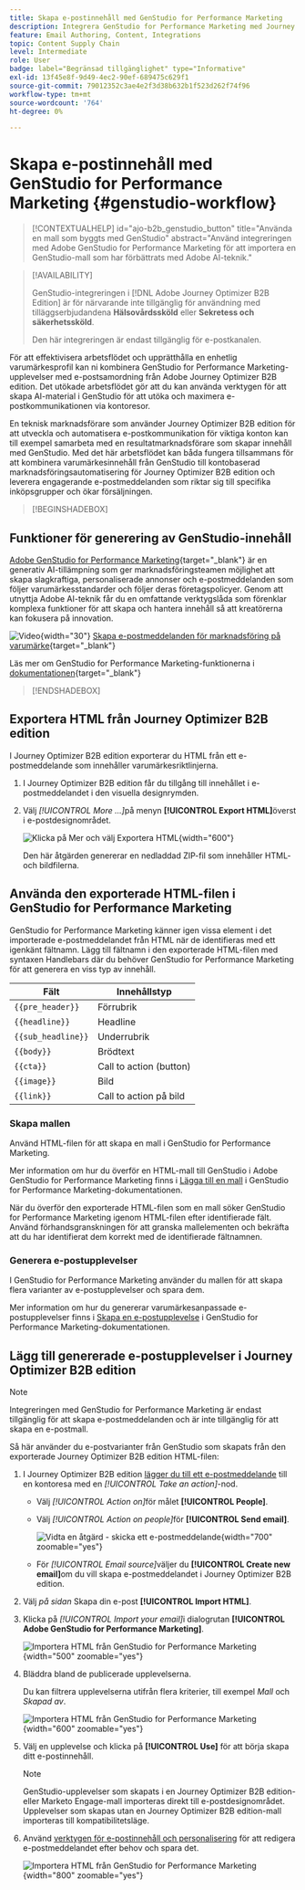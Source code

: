 ```yaml
---
title: Skapa e-postinnehåll med GenStudio for Performance Marketing
description: Integrera GenStudio for Performance Marketing med Journey Optimizer B2B edition - exportera HTML, skapa AI-baserade e-postupplevelser och importera varumärkesprofilerat innehåll.
feature: Email Authoring, Content, Integrations
topic: Content Supply Chain
level: Intermediate
role: User
badge: label="Begränsad tillgänglighet" type="Informative"
exl-id: 13f45e8f-9d49-4ec2-90ef-689475c629f1
source-git-commit: 79012352c3ae4e2f3d38b632b1f523d262f74f96
workflow-type: tm+mt
source-wordcount: '764'
ht-degree: 0%

---
```


# Skapa e-postinnehåll med GenStudio for Performance Marketing {#genstudio-workflow}

>[!CONTEXTUALHELP]
>id="ajo-b2b_genstudio_button"
>title="Använda en mall som byggts med GenStudio"
>abstract="Använd integreringen med Adobe GenStudio for Performance Marketing för att importera en GenStudio-mall som har förbättrats med Adobe AI-teknik."

>[!AVAILABILITY]
>
>GenStudio-integreringen i [!DNL Adobe Journey Optimizer B2B Edition] är för närvarande inte tillgänglig för användning med tilläggserbjudandena **Hälsovårdssköld** eller **Sekretess och säkerhetssköld**.
>
>Den här integreringen är endast tillgänglig för e-postkanalen.

För att effektivisera arbetsflödet och upprätthålla en enhetlig varumärkesprofil kan ni kombinera GenStudio for Performance Marketing-upplevelser med e-postsamordning från Adobe Journey Optimizer B2B edition. Det utökade arbetsflödet gör att du kan använda verktygen för att skapa AI-material i GenStudio för att utöka och maximera e-postkommunikationen via kontoresor.

En teknisk marknadsförare som använder Journey Optimizer B2B edition för att utveckla och automatisera e-postkommunikation för viktiga konton kan till exempel samarbeta med en resultatmarknadsförare som skapar innehåll med GenStudio. Med det här arbetsflödet kan båda fungera tillsammans för att kombinera varumärkesinnehåll från GenStudio till kontobaserad marknadsföringsautomatisering för Journey Optimizer B2B edition och leverera engagerande e-postmeddelanden som riktar sig till specifika inköpsgrupper och ökar försäljningen.

>[!BEGINSHADEBOX]

## Funktioner för generering av GenStudio-innehåll

[Adobe GenStudio for Performance Marketing](https://business.adobe.com/se/products/genstudio-for-performance-marketing.html){target="_blank"} är en generativ AI-tillämpning som ger marknadsföringsteamen möjlighet att skapa slagkraftiga, personaliserade annonser och e-postmeddelanden som följer varumärkesstandarder och följer deras företagspolicyer. Genom att utnyttja Adobe AI-teknik får du en omfattande verktygslåda som förenklar komplexa funktioner för att skapa och hantera innehåll så att kreatörerna kan fokusera på innovation.

![Video](../../assets/do-not-localize/icon-video.svg){width="30"} [Skapa e-postmeddelanden för marknadsföring på varumärke](https://experienceleague.adobe.com/sv/docs/genstudio-for-performance-marketing-learn/tutorials/creating-experiences/creating-on-brand-emails){target="_blank"}

Läs mer om GenStudio for Performance Marketing-funktionerna i [dokumentationen](https://experienceleague.adobe.com/sv/docs/genstudio-for-performance-marketing/user-guide/home){target="_blank"}

>[!ENDSHADEBOX]

## Exportera HTML från Journey Optimizer B2B edition

I Journey Optimizer B2B edition exporterar du HTML från ett e-postmeddelande som innehåller varumärkesriktlinjerna.

1. I Journey Optimizer B2B edition får du tillgång till innehållet i e-postmeddelandet i den visuella designrymden.

1. Välj _[!UICONTROL More ...]_&#x200B;på menyn **[!UICONTROL Export HTML]**&#x200B;överst i e-postdesignområdet.

   ![Klicka på Mer och välj Exportera HTML](./assets/email-export-html.png){width="600"}

   Den här åtgärden genererar en nedladdad ZIP-fil som innehåller HTML- och bildfilerna.

## Använda den exporterade HTML-filen i GenStudio for Performance Marketing

GenStudio for Performance Marketing känner igen vissa element i det importerade e-postmeddelandet från HTML när de identifieras med ett igenkänt fältnamn. Lägg till fältnamn i den exporterade HTML-filen med syntaxen Handlebars där du behöver GenStudio for Performance Marketing för att generera en viss typ av innehåll.

| Fält | Innehållstyp |
| ----------------- | ------------------------- |
| `{{pre_header}}` | Förrubrik |
| `{{headline}}` | Headline |
| `{{sub_headline}}` | Underrubrik |
| `{{body}}` | Brödtext |
| `{{cta}}` | Call to action (button) |
| `{{image}}` | Bild |
| `{{link}}` | Call to action på bild |

### Skapa mallen

Använd HTML-filen för att skapa en mall i GenStudio for Performance Marketing.

Mer information om hur du överför en HTML-mall till GenStudio i Adobe GenStudio for Performance Marketing finns i [Lägga till en mall](https://experienceleague.adobe.com/sv/docs/genstudio-for-performance-marketing/user-guide/content/templates/use-templates#add-a-template) i GenStudio for Performance Marketing-dokumentationen.

När du överför den exporterade HTML-filen som en mall söker GenStudio for Performance Marketing igenom HTML-filen efter identifierade fält. Använd förhandsgranskningen för att granska mallelementen och bekräfta att du har identifierat dem korrekt med de identifierade fältnamnen.

### Generera e-postupplevelser

I GenStudio for Performance Marketing använder du mallen för att skapa flera varianter av e-postupplevelser och spara dem.

Mer information om hur du genererar varumärkesanpassade e-postupplevelser finns i [Skapa en e-postupplevelse](https://experienceleague.adobe.com/sv/docs/genstudio-for-performance-marketing/user-guide/create/create-email-experience) i GenStudio for Performance Marketing-dokumentationen.

## Lägg till genererade e-postupplevelser i Journey Optimizer B2B edition

>[!NOTE]
>
>Integreringen med GenStudio for Performance Marketing är endast tillgänglig för att skapa e-postmeddelanden och är inte tillgänglig för att skapa en e-postmall.

Så här använder du e-postvarianter från GenStudio som skapats från den exporterade Journey Optimizer B2B edition HTML-filen:

1. I Journey Optimizer B2B edition [lägger du till ett e-postmeddelande](./add-email.md) till en kontoresa med en _[!UICONTROL Take an action]_-nod.

   * Välj _[!UICONTROL Action on]_&#x200B;för målet **[!UICONTROL People]**.

   * Välj _[!UICONTROL Action on people]_&#x200B;för **[!UICONTROL Send email]**.

     ![Vidta en åtgärd - skicka ett e-postmeddelande](./assets/journey-node-send-email.png){width="700" zoomable="yes"}

   * För _[!UICONTROL Email source]_&#x200B;väljer du **[!UICONTROL Create new email]**&#x200B;om du vill skapa e-postmeddelandet i Journey Optimizer B2B edition.

1. Välj _på sidan_ Skapa din e-post **[!UICONTROL Import HTML]**.

1. Klicka på _[!UICONTROL Import your email]_&#x200B;i dialogrutan **[!UICONTROL Adobe GenStudio for Performance Marketing]**.

   ![Importera HTML från GenStudio for Performance Marketing](./assets/email-import-html-genstudio.png){width="500" zoomable="yes"}

1. Bläddra bland de publicerade upplevelserna.

   Du kan filtrera upplevelserna utifrån flera kriterier, till exempel _Mall_ och _Skapad av_.

   ![Importera HTML från GenStudio for Performance Marketing](./assets/email-import-select-gen-studio-experience.png){width="600" zoomable="yes"}

1. Välj en upplevelse och klicka på **[!UICONTROL Use]** för att börja skapa ditt e-postinnehåll.

   >[!NOTE]
   >
   >GenStudio-upplevelser som skapats i en Journey Optimizer B2B edition- eller Marketo Engage-mall importeras direkt till e-postdesignområdet. Upplevelser som skapas utan en Journey Optimizer B2B edition-mall importeras till kompatibilitetsläge.

1. Använd [verktygen för e-postinnehåll och personalisering](./email-authoring.md) för att redigera e-postmeddelandet efter behov och spara det.

   ![Importera HTML från GenStudio for Performance Marketing](./assets/email-imported-experience.png){width="800" zoomable="yes"}
